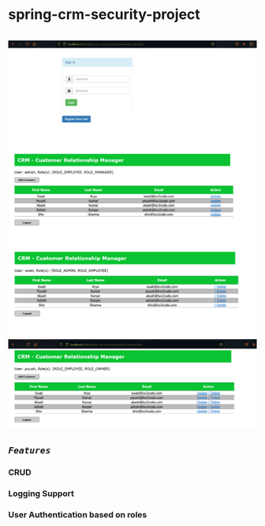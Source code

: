 # spring-crm-security-project

<br>
<img src="img/1.png">
<img src="img/2.png">
<img src="img/3.png">
<img src="img/4.png">
<br>

<h2><code><em>Features</em></code></h2>

### CRUD
### Logging Support
### User Authentication based on roles
